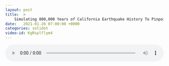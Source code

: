 ```yaml
---
layout: post
title:  >
    Simulating 800,000 Years of California Earthquake History To Pinpoint Risks
date:   2021-01-26 07:00:00 +0000
categories: solidot
video-id: KgRsplflym4
---
```


<audio src="/assets/66728f7426367f01a1869a67cd66d8ab.mp3" style="width: 100%;" controls></audio>

